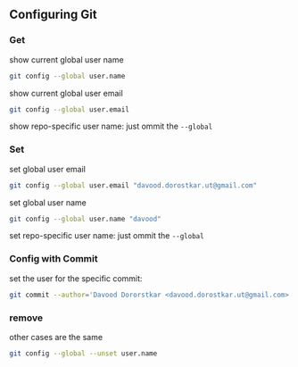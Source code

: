 ## Configuring Git

### Get

show current global user name

```bash
git config --global user.name
```

show current global user email

```bash
git config --global user.email
```

show repo-specific user name: just ommit the `--global`

### Set

set global user email

```bash
git config --global user.email "davood.dorostkar.ut@gmail.com"
```

set global user name

```bash
git config --global user.name "davood"
```

set repo-specific user name: just ommit the `--global`

### Config with Commit
set the user for the specific commit:
```bash
git commit --author='Davood Dororstkar <davood.dorostkar.ut@gmail.com>' -m 'fix: issue with controller'
```

### remove

other cases are the same

```bash
git config --global --unset user.name
```
